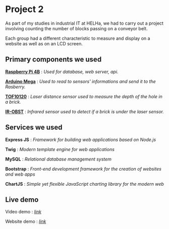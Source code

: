 # Project 2
As part of my studies in industrial IT at HELHa, we had to carry out a project involving counting the number of blocks passing on a conveyor belt.

Each group had a different characteristic to measure and display on a website as well as on an LCD screen.

## Primary components we used
**[Raspberry Pi 4B](https://www.raspberrypi.com/products/raspberry-pi-4-model-b/specifications/)** :
*Used for database, web server, api.*

**[Arduino Mega](https://docs.arduino.cc/hardware/mega-2560)** :
*Used to read to sensors' informations and send it to the Rasberry.*

**[TOF10120](https://www.electroniclinic.com/tof10120-laser-rangefinder-arduino-display-interfacing-code/)** :
*Laser distance sensor used to measure the depth of the hole in a brick.*

**[IR-OBST](https://www.velleman.eu/products/view/?id=439196)** :
*Infrared sensor used to detect if a brick is under the laser sensor.*

## Services we used
**Express JS** :
*Framework for building web applications based on Node.js*

**Twig** :
*Modern template engine for web applications*

**MySQL** :
*Relational database management system*

**Bootstrap** :
*Front-end development framework for the creation of websites and web apps*

**ChartJS** :
*Simple yet flexible JavaScript charting library for the modern web*

## Live demo
Video demo : *[link](https://youtu.be/82znBX74o-4)*

Website demo : *[link](https://project2.jejesar.be/)*
